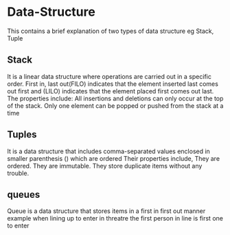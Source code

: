 # Data-Structure
This contains a brief explanation of two types of data structure eg Stack, Tuple 

## Stack
It is a linear data structure where operations are carried out in a specific order.  First in, last out(FILO) indicates that the element inserted last comes out first and (LILO) indicates that the element placed first comes out last.
The properties include: 
All insertions and deletions can only occur at the top of the stack.
Only one element can be popped or pushed from the stack at a time



## Tuples
It is a data structure that includes comma-separated values enclosed in smaller parenthesis () which are ordered
Their properties include,
They are ordered.
They are immutable.
They store duplicate items without any trouble.

## queues
Queue is a data structure that stores items in a first in first out manner example when lining up to enter in threatre the first person in line is first one to enter
